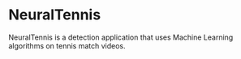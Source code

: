 # NeuralTennis
NeuralTennis is a detection application that uses Machine Learning algorithms on tennis match videos.

